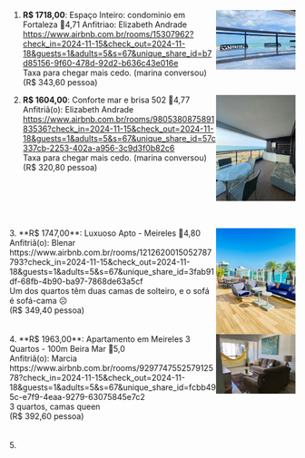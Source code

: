 1. <img src="./ap1.png" alt="drawing" style="width:140px;" align="right" />**R$ 1718,00**: Espaço Inteiro: condominio em Fortaleza 🌟4,71
   Anfitriao: Elizabeth Andrade<br>
   https://www.airbnb.com.br/rooms/15307962?check_in=2024-11-15&check_out=2024-11-18&guests=1&adults=5&s=67&unique_share_id=b7d85156-9f60-478d-92d2-b636c43e016e<br>
   Taxa para chegar mais cedo. (marina conversou)<br>
   (R$ 343,60 pessoa)<br>

2. <img src="./ap2.png" alt="drawing" style="width:140px;" align="right" />**R$ 1604,00**: Conforte mar e brisa 502 🌟4,77<br>
   Anfitriã(o): Elizabeth Andrade<br>
   https://www.airbnb.com.br/rooms/980538087589183536?check_in=2024-11-15&check_out=2024-11-18&guests=1&adults=5&s=67&unique_share_id=57c337cb-2253-402a-a956-3c9d3f0b82c6<br>
   Taxa para chegar mais cedo. (marina conversou)<br>
   (R$ 320,80 pessoa)<br>
<br>
<br>
<br>
<br>
<br>
3. <img src="./ap3.png" alt="drawing" style="width:140px;" align="right" />**R$ 1747,00**: Luxuoso Apto - Meireles 🌟4,80<br>
   Anfitriã(o): Blenar<br>
   https://www.airbnb.com.br/rooms/1212620015052787793?check_in=2024-11-15&check_out=2024-11-18&guests=1&adults=5&s=67&unique_share_id=3fab91df-68fb-4b90-ba97-7868de63a5cf<br>
   Um dos quartos têm duas camas de solteiro, e o sofá é sofá-cama ☹️<br>
   (R$ 349,40 pessoa)<br>
<br>
<br>
4. <img src="./ap4.png" alt="drawing" style="width:140px;" align="right" />**R$ 1963,00**: Apartamento em Meireles 3 Quartos - 100m Beira Mar 🌟5,0<br>
   Anfitriã(o): Marcia<br>
   https://www.airbnb.com.br/rooms/929774755257912578?check_in=2024-11-15&check_out=2024-11-18&guests=1&adults=5&s=67&unique_share_id=fcbb495c-e7f9-4eaa-9279-63075845e7c2<br>
   3 quartos, camas queen <br>
   (R$ 392,60 pessoa)<br>
<br>
<br>
5. 
